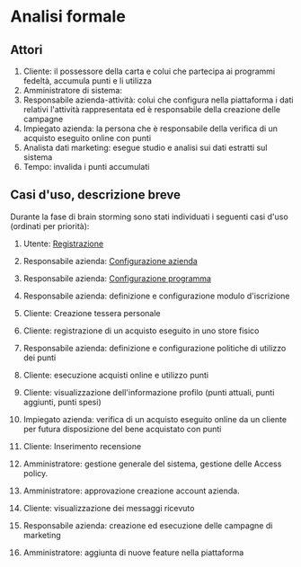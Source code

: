 # Analisi formale

## Attori
1. Cliente: il possessore della carta e colui che partecipa ai programmi fedeltà, accumula punti e li utilizza
2. Amministratore di sistema: 
3. Responsabile azienda-attività: colui che configura nella piattaforma i dati relativi l'attività rappresentata ed è responsabile della creazione delle campagne
4. Impiegato azienda: la persona che è responsabile della verifica di un acquisto eseguito online con punti
5. Analista dati marketing: esegue studio e analisi sui dati estratti sul sistema
6. Tempo: invalida i punti accumulati

## Casi d'uso, descrizione breve
Durante la fase di brain storming sono stati individuati i seguenti casi d'uso (ordinati per priorità):

1. Utente: [Registrazione](DettaglioUC/Registrazione.md )
2. Responsabile azienda: [Configurazione azienda](DettaglioUC/Configurazione%20azienda.md)
3. Responsabile azienda: [Configurazione programma](DettaglioUC/Configurazione%20programma.md )
4. Responsabile azienda: definizione e configurazione modulo d'iscrizione 
5. Cliente: Creazione tessera personale
6. Cliente: registrazione di un acquisto eseguito in uno store fisico
7. Responsabile azienda: definizione e configurazione politiche di utilizzo dei punti
8. Cliente: esecuzione acquisti online e utilizzo punti 
9. Cliente: visualizzazione dell'informazione profilo (punti attuali, punti aggiunti, punti spesi)
10. Impiegato azienda: verifica di un acquisto eseguito online da un cliente per futura disposizione del bene acquistato con punti

11. Cliente: Inserimento recensione
12. Amministratore: gestione generale del sistema, gestione delle Access policy.
13. Amministratore: approvazione creazione account azienda.
14. Cliente: visualizzazione dei messaggi ricevuto
15. Responsabile azienda: creazione ed esecuzione delle campagne di marketing
16. Amministratore: aggiunta di nuove feature nella piattaforma
